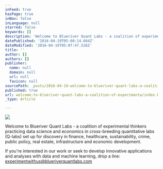 ```yaml
---
inFeed: true
hasPage: true
inNav: false
inLanguage: null
starred: false
keywords: []
description: 'Welcome to Blueriver Quant Labs - a coalition of experimental thinkers practicing data science and economics in cross-breeding quantitative labs (Q-labs) set up for discovery in finance, healthcare, sustainability, crime, public policy, real estate, infrastructure and economic development.'
datePublished: '2016-04-19T05:08:14.664Z'
dateModified: '2016-04-19T05:07:47.526Z'
title: ''
author: []
authors: []
publisher:
  name: null
  domain: null
  url: null
  favicon: null
sourcePath: _posts/2016-04-19-welcome-to-blueriver-quant-labs-a-coalition-of-experimenta.md
published: true
url: welcome-to-blueriver-quant-labs-a-coalition-of-experimenta/index.html
_type: Article

---
```

![](https://the-grid-user-content.s3-us-west-2.amazonaws.com/ea9f82b8-51ec-4ee0-9418-497bd7cdc35e.png)

Welcome to Blueriver Quant Labs - a coalition of experimental thinkers practicing data science and economics in cross-breeding quantitative labs (Q-labs) set up for discovery in finance, healthcare, sustainability, crime, public policy, real estate, infrastructure and economic development.

If you're interested in our work or seek to develop innovative applications and analyses with data and machine learning, drop a line: [experimentwithus@blueriverquantlabs.com][0]

[0]: null
